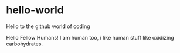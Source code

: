 # hello-world
Hello to the github world of coding

Hello Fellow Humans! I am human too, i like human stuff like oxidizing carbohydrates.
